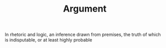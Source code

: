 ---
title: Argument
letter: A
permalink: "/definitions/argument.html"
body: In rhetoric and logic, an inference drawn from premises, the truth of which
  is indisputable, or at least highly probable
published_at: '2018-07-07'
layout: post
---